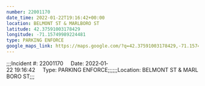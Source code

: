 ```yaml
---
number: 22001170
date_time: 2022-01-22T19:16:42+00:00
location: BELMONT ST & MARLBORO ST
latitude: 42.37591003178429
longitude: -71.15749989224481
type: PARKING ENFORCE
google_maps_link: https://maps.google.com/?q=42.37591003178429,-71.15749989224481
---
```


;;;Incident #: 22001170     Date: 2022‐01‐22 19:16:42     Type: PARKING ENFORCE;;;;;;Location: BELMONT ST & MARLBORO ST;;;
